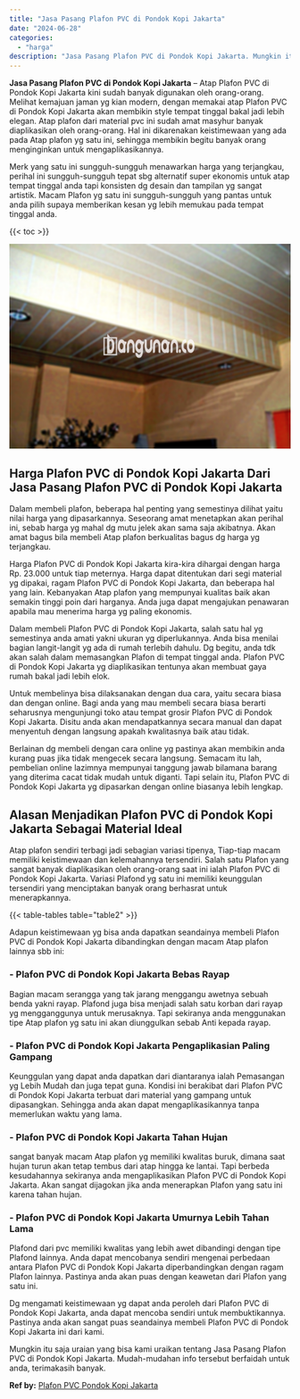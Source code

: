 ```yaml
---
title: "Jasa Pasang Plafon PVC di Pondok Kopi Jakarta"
date: "2024-06-28"
categories: 
  - "harga"
description: "Jasa Pasang Plafon PVC di Pondok Kopi Jakarta. Mungkin itu saja uraian yang bisa kami uraikan tentang Jasa Pasang Plafon PVC di Pondok Kopi Jakarta. Mudah-mu..."
---
```


**Jasa Pasang Plafon PVC di Pondok Kopi Jakarta** – Atap Plafon PVC di Pondok Kopi Jakarta kini sudah banyak digunakan oleh orang-orang. Melihat kemajuan jaman yg kian modern, dengan memakai atap Plafon PVC di Pondok Kopi Jakarta akan membikin style tempat tinggal bakal jadi lebih elegan. Atap plafon dari material pvc ini sudah amat masyhur banyak diaplikasikan oleh orang-orang. Hal ini dikarenakan keistimewaan yang ada pada Atap plafon yg satu ini, sehingga membikin begitu banyak orang menginginkan untuk mengaplikasikannya.

Merk yang satu ini sungguh-sungguh menawarkan harga yang terjangkau, perihal ini sungguh-sungguh tepat sbg alternatif super ekonomis untuk atap tempat tinggal anda tapi konsisten dg desain dan tampilan yg sangat artistik. Macam Plafon yg satu ini sungguh-sungguh yang pantas untuk anda pilih supaya memberikan kesan yg lebih memukau pada tempat tinggal anda.

{{< toc >}}

![Jasa Pasang Plafon PVC di Pondok Kopi Jakarta](/images/flafond-pvc-murah06.png)

## Harga Plafon PVC di Pondok Kopi Jakarta Dari Jasa Pasang Plafon PVC di Pondok Kopi Jakarta

Dalam membeli plafon, beberapa hal penting yang semestinya dilihat yaitu nilai harga yang dipasarkannya. Seseorang amat menetapkan akan perihal ini, sebab harga yg mahal dg mutu jelek akan sama saja akibatnya. Akan amat bagus bila membeli Atap plafon berkualitas bagus dg harga yg terjangkau.

Harga Plafon PVC di Pondok Kopi Jakarta kira-kira dihargai dengan harga Rp. 23.000 untuk tiap meternya. Harga dapat ditentukan dari segi material yg dipakai, ragam Plafon PVC di Pondok Kopi Jakarta, dan beberapa hal yang lain. Kebanyakan Atap plafon yang mempunyai kualitas baik akan semakin tinggi poin dari harganya. Anda juga dapat mengajukan penawaran apabila mau menerima harga yg paling ekonomis.

Dalam membeli Plafon PVC di Pondok Kopi Jakarta, salah satu hal yg semestinya anda amati yakni ukuran yg diperlukannya. Anda bisa menilai bagian langit-langit yg ada di rumah terlebih dahulu. Dg begitu, anda tdk akan salah dalam memasangkan Plafon di tempat tinggal anda. Plafon PVC di Pondok Kopi Jakarta yg diaplikasikan tentunya akan membuat gaya rumah bakal jadi lebih elok.

Untuk membelinya bisa dilaksanakan dengan dua cara, yaitu secara biasa dan dengan online. Bagi anda yang mau membeli secara biasa berarti seharusnya mengunjungi toko atau tempat grosir Plafon PVC di Pondok Kopi Jakarta. Disitu anda akan mendapatkannya secara manual dan dapat menyentuh dengan langsung apakah kwalitasnya baik atau tidak.

Berlainan dg membeli dengan cara online yg pastinya akan membikin anda kurang puas jika tidak mengecek secara langsung. Semacam itu lah, pembelian online lazimnya mempunyai tanggung jawab bilamana barang yang diterima cacat tidak mudah untuk diganti. Tapi selain itu, Plafon PVC di Pondok Kopi Jakarta yg dipasarkan dengan online biasanya lebih lengkap.

## Alasan Menjadikan Plafon PVC di Pondok Kopi Jakarta Sebagai Material Ideal

Atap plafon sendiri terbagi jadi sebagian variasi tipenya, Tiap-tiap macam memiliki keistimewaan dan kelemahannya tersendiri. Salah satu Plafon yang sangat banyak diaplikasikan oleh orang-orang saat ini ialah Plafon PVC di Pondok Kopi Jakarta. Variasi Plafond yg satu ini memiliki keunggulan tersendiri yang menciptakan banyak orang berhasrat untuk menerapkannya.

{{< table-tables table="table2" >}}

Adapun keistimewaan yg bisa anda dapatkan seandainya membeli Plafon PVC di Pondok Kopi Jakarta dibandingkan dengan macam Atap plafon lainnya sbb ini:

### \- Plafon PVC di Pondok Kopi Jakarta Bebas Rayap

Bagian macam serangga yang tak jarang menggangu awetnya sebuah benda yakni rayap. Plafond juga bisa menjadi salah satu korban dari rayap yg mengganggunya untuk merusaknya. Tapi sekiranya anda menggunakan tipe Atap plafon yg satu ini akan diunggulkan sebab Anti kepada rayap.

### \- Plafon PVC di Pondok Kopi Jakarta Pengaplikasian Paling Gampang

Keunggulan yang dapat anda dapatkan dari diantaranya ialah Pemasangan yg Lebih Mudah dan juga tepat guna. Kondisi ini berakibat dari Plafon PVC di Pondok Kopi Jakarta terbuat dari material yang gampang untuk dipasangkan. Sehingga anda akan dapat mengaplikasikannya tanpa memerlukan waktu yang lama.

### \- Plafon PVC di Pondok Kopi Jakarta Tahan Hujan

sangat banyak macam Atap plafon yg memiliki kwalitas buruk, dimana saat hujan turun akan tetap tembus dari atap hingga ke lantai. Tapi berbeda kesudahannya sekiranya anda mengaplikasikan Plafon PVC di Pondok Kopi Jakarta. Akan sangat dijagokan jika anda menerapkan Plafon yang satu ini karena tahan hujan.

### \- Plafon PVC di Pondok Kopi Jakarta Umurnya Lebih Tahan Lama

Plafond dari pvc memiliki kwalitas yang lebih awet dibandingi dengan tipe Plafond lainnya. Anda dapat mencobanya sendiri mengenai perbedaan antara Plafon PVC di Pondok Kopi Jakarta diperbandingkan dengan ragam Plafon lainnya. Pastinya anda akan puas dengan keawetan dari Plafon yang satu ini.

Dg mengamati keistimewaan yg dapat anda peroleh dari Plafon PVC di Pondok Kopi Jakarta, anda dapat mencoba sendiri untuk membuktikannya. Pastinya anda akan sangat puas seandainya membeli Plafon PVC di Pondok Kopi Jakarta ini dari kami.

Mungkin itu saja uraian yang bisa kami uraikan tentang Jasa Pasang Plafon PVC di Pondok Kopi Jakarta. Mudah-mudahan info tersebut berfaidah untuk anda, terimakasih banyak.

**Ref by:** [Plafon PVC Pondok Kopi Jakarta](https://id.wikipedia.org/wiki/Plafon)

